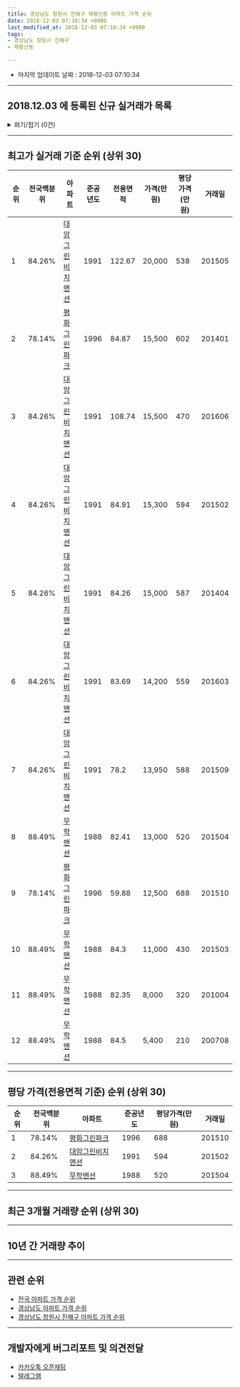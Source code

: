 ```yaml
---
title: 경상남도 창원시 진해구 제황산동 아파트 가격 순위
date: 2018-12-03 07:10:34 +0900
last_modified_at: 2018-12-03 07:10:34 +0900
tags:
- 경상남도 창원시 진해구
- 제황산동

---
```


* 마지막 업데이트 날짜 : 2018-12-03 07:10:34

---

## 2018.12.03 에 등록된 신규 실거래가 목록

<details>
<summary>펴기/접기 (0건)</summary>
<div markdown="1">

|아파트|전국백분위|준공년도|전용면적|가격(만원)|평당가격(만원)|거래일|
|---|---|---|---|---|---|---|
|없음|||||||


</div>
</details>

---

## 최고가 실거래 기준 순위 (상위 30)


|순위|전국백분위|아파트|준공년도|전용면적|가격(만원)|평당가격(만원)|거래일|
|---|---|---|---|---|---|---|---|
|1|84.26%|[대암그린비치맨션](https://search.naver.com/search.naver?query=%EA%B2%BD%EC%83%81%EB%82%A8%EB%8F%84+%EC%B0%BD%EC%9B%90%EC%8B%9C+%EC%A7%84%ED%95%B4%EA%B5%AC+%EC%A0%9C%ED%99%A9%EC%82%B0%EB%8F%99+%EB%8C%80%EC%95%94%EA%B7%B8%EB%A6%B0%EB%B9%84%EC%B9%98%EB%A7%A8%EC%85%98)|1991|122.67|20,000|538|201505|
|2|78.14%|[평화그린파크](https://search.naver.com/search.naver?query=%EA%B2%BD%EC%83%81%EB%82%A8%EB%8F%84+%EC%B0%BD%EC%9B%90%EC%8B%9C+%EC%A7%84%ED%95%B4%EA%B5%AC+%EC%A0%9C%ED%99%A9%EC%82%B0%EB%8F%99+%ED%8F%89%ED%99%94%EA%B7%B8%EB%A6%B0%ED%8C%8C%ED%81%AC)|1996|84.87|15,500|602|201401|
|3|84.26%|[대암그린비치맨션](https://search.naver.com/search.naver?query=%EA%B2%BD%EC%83%81%EB%82%A8%EB%8F%84+%EC%B0%BD%EC%9B%90%EC%8B%9C+%EC%A7%84%ED%95%B4%EA%B5%AC+%EC%A0%9C%ED%99%A9%EC%82%B0%EB%8F%99+%EB%8C%80%EC%95%94%EA%B7%B8%EB%A6%B0%EB%B9%84%EC%B9%98%EB%A7%A8%EC%85%98)|1991|108.74|15,500|470|201606|
|4|84.26%|[대암그린비치맨션](https://search.naver.com/search.naver?query=%EA%B2%BD%EC%83%81%EB%82%A8%EB%8F%84+%EC%B0%BD%EC%9B%90%EC%8B%9C+%EC%A7%84%ED%95%B4%EA%B5%AC+%EC%A0%9C%ED%99%A9%EC%82%B0%EB%8F%99+%EB%8C%80%EC%95%94%EA%B7%B8%EB%A6%B0%EB%B9%84%EC%B9%98%EB%A7%A8%EC%85%98)|1991|84.91|15,300|594|201502|
|5|84.26%|[대암그린비치맨션](https://search.naver.com/search.naver?query=%EA%B2%BD%EC%83%81%EB%82%A8%EB%8F%84+%EC%B0%BD%EC%9B%90%EC%8B%9C+%EC%A7%84%ED%95%B4%EA%B5%AC+%EC%A0%9C%ED%99%A9%EC%82%B0%EB%8F%99+%EB%8C%80%EC%95%94%EA%B7%B8%EB%A6%B0%EB%B9%84%EC%B9%98%EB%A7%A8%EC%85%98)|1991|84.26|15,000|587|201404|
|6|84.26%|[대암그린비치맨션](https://search.naver.com/search.naver?query=%EA%B2%BD%EC%83%81%EB%82%A8%EB%8F%84+%EC%B0%BD%EC%9B%90%EC%8B%9C+%EC%A7%84%ED%95%B4%EA%B5%AC+%EC%A0%9C%ED%99%A9%EC%82%B0%EB%8F%99+%EB%8C%80%EC%95%94%EA%B7%B8%EB%A6%B0%EB%B9%84%EC%B9%98%EB%A7%A8%EC%85%98)|1991|83.69|14,200|559|201603|
|7|84.26%|[대암그린비치맨션](https://search.naver.com/search.naver?query=%EA%B2%BD%EC%83%81%EB%82%A8%EB%8F%84+%EC%B0%BD%EC%9B%90%EC%8B%9C+%EC%A7%84%ED%95%B4%EA%B5%AC+%EC%A0%9C%ED%99%A9%EC%82%B0%EB%8F%99+%EB%8C%80%EC%95%94%EA%B7%B8%EB%A6%B0%EB%B9%84%EC%B9%98%EB%A7%A8%EC%85%98)|1991|78.2|13,950|588|201509|
|8|88.49%|[무학맨션](https://search.naver.com/search.naver?query=%EA%B2%BD%EC%83%81%EB%82%A8%EB%8F%84+%EC%B0%BD%EC%9B%90%EC%8B%9C+%EC%A7%84%ED%95%B4%EA%B5%AC+%EC%A0%9C%ED%99%A9%EC%82%B0%EB%8F%99+%EB%AC%B4%ED%95%99%EB%A7%A8%EC%85%98)|1988|82.41|13,000|520|201504|
|9|78.14%|[평화그린파크](https://search.naver.com/search.naver?query=%EA%B2%BD%EC%83%81%EB%82%A8%EB%8F%84+%EC%B0%BD%EC%9B%90%EC%8B%9C+%EC%A7%84%ED%95%B4%EA%B5%AC+%EC%A0%9C%ED%99%A9%EC%82%B0%EB%8F%99+%ED%8F%89%ED%99%94%EA%B7%B8%EB%A6%B0%ED%8C%8C%ED%81%AC)|1996|59.88|12,500|688|201510|
|10|88.49%|[무학맨션](https://search.naver.com/search.naver?query=%EA%B2%BD%EC%83%81%EB%82%A8%EB%8F%84+%EC%B0%BD%EC%9B%90%EC%8B%9C+%EC%A7%84%ED%95%B4%EA%B5%AC+%EC%A0%9C%ED%99%A9%EC%82%B0%EB%8F%99+%EB%AC%B4%ED%95%99%EB%A7%A8%EC%85%98)|1988|84.3|11,000|430|201503|
|11|88.49%|[무학맨션](https://search.naver.com/search.naver?query=%EA%B2%BD%EC%83%81%EB%82%A8%EB%8F%84+%EC%B0%BD%EC%9B%90%EC%8B%9C+%EC%A7%84%ED%95%B4%EA%B5%AC+%EC%A0%9C%ED%99%A9%EC%82%B0%EB%8F%99+%EB%AC%B4%ED%95%99%EB%A7%A8%EC%85%98)|1988|82.35|8,000|320|201004|
|12|88.49%|[무학맨션](https://search.naver.com/search.naver?query=%EA%B2%BD%EC%83%81%EB%82%A8%EB%8F%84+%EC%B0%BD%EC%9B%90%EC%8B%9C+%EC%A7%84%ED%95%B4%EA%B5%AC+%EC%A0%9C%ED%99%A9%EC%82%B0%EB%8F%99+%EB%AC%B4%ED%95%99%EB%A7%A8%EC%85%98)|1988|84.5|5,400|210|200708|


---

## 평당 가격(전용면적 기준) 순위 (상위 30)


|순위|전국백분위|아파트|준공년도|평당가격(만원)|거래일|
|---|---|---|---|---|---|
|1|78.14%|[평화그린파크](https://search.naver.com/search.naver?query=%EA%B2%BD%EC%83%81%EB%82%A8%EB%8F%84+%EC%B0%BD%EC%9B%90%EC%8B%9C+%EC%A7%84%ED%95%B4%EA%B5%AC+%EC%A0%9C%ED%99%A9%EC%82%B0%EB%8F%99+%ED%8F%89%ED%99%94%EA%B7%B8%EB%A6%B0%ED%8C%8C%ED%81%AC)|1996|688|201510|
|2|84.26%|[대암그린비치맨션](https://search.naver.com/search.naver?query=%EA%B2%BD%EC%83%81%EB%82%A8%EB%8F%84+%EC%B0%BD%EC%9B%90%EC%8B%9C+%EC%A7%84%ED%95%B4%EA%B5%AC+%EC%A0%9C%ED%99%A9%EC%82%B0%EB%8F%99+%EB%8C%80%EC%95%94%EA%B7%B8%EB%A6%B0%EB%B9%84%EC%B9%98%EB%A7%A8%EC%85%98)|1991|594|201502|
|3|88.49%|[무학맨션](https://search.naver.com/search.naver?query=%EA%B2%BD%EC%83%81%EB%82%A8%EB%8F%84+%EC%B0%BD%EC%9B%90%EC%8B%9C+%EC%A7%84%ED%95%B4%EA%B5%AC+%EC%A0%9C%ED%99%A9%EC%82%B0%EB%8F%99+%EB%AC%B4%ED%95%99%EB%A7%A8%EC%85%98)|1988|520|201504|


---

## 최근 3개월 거래량 순위 (상위 30)


<div style="width:100%;">
    <canvas id="deal_count_ranking" height="250"></canvas>
</div>


<script>
new Chart(document.getElementById("deal_count_ranking"), {
    type: 'horizontalBar',
    data: {
        labels: ['대암그린비치맨션'],
        datasets: [{
            label: '실거래 수',
            data: [2],
            borderColor: "rgba(255, 0, 128, 1)",
            backgroundColor: "rgba(255, 0, 128, 0.5)",
            fill: false,
        }]
    },
    options: {
        responsive: true,
        title: {
            display: true,
            text: '최근 3개월 거래량 순위'
        },
        tooltips: {
            mode: 'index',
            intersect: false,
            callbacks: {
                title: function(tooltipItems, data) {
                    return "실거래 수:";
                },
                label: function(tooltipItem, data) {
                    return data.labels[tooltipItem.index] + ": " + tooltipItem.xLabel;
                }
            }
        },
        hover: {
            mode: 'nearest',
            intersect: true
        },
        scales: {
            xAxes: [{
                display: true,
                scaleLabel: {
                    display: true,
                    labelString: '실거래 수'
                },
                ticks: {
                    suggestedMin: 0,
                }
            }],
            yAxes: [{
                display: true,
                ticks: {
                    autoSkip: false,
                    callback: function(value, index, values) {
                        if (value.length > 15)
                            return value.substr(0, 13) + "...";
                        else
                            return value;
                    }
                },
                scaleLabel: {
                    display: false,
                }
            }]
        }
    }
});

</script>


---

## 10년 간 거래량 추이


<div style="width:100%;">
    <canvas id="deal_progress" height="250"></canvas>
</div>

<script>
new Chart(document.getElementById("deal_progress"), {
    type: 'line',
    data: {
        labels: ['200812','200901','200902','200903','200904','200905','200906','200907','200908','200909','200910','200911','200912','201001','201002','201003','201004','201005','201006','201007','201008','201009','201010','201011','201012','201101','201102','201103','201104','201105','201106','201107','201108','201109','201110','201111','201112','201201','201202','201203','201204','201205','201206','201207','201208','201209','201210','201211','201212','201301','201302','201303','201304','201305','201306','201307','201308','201309','201310','201311','201312','201401','201402','201403','201404','201405','201406','201407','201408','201409','201410','201411','201412','201501','201502','201503','201504','201505','201506','201507','201508','201509','201510','201511','201512','201601','201602','201603','201604','201605','201606','201607','201608','201609','201610','201611','201612','201701','201702','201703','201704','201705','201706','201707','201708','201709','201710','201711','201712','201801','201802','201803','201804','201805','201806','201807','201808','201809','201810','201811','201812'],
        datasets: [{
            label: '실거래 수',
            pointRadius: 1,
            data: [3, 0, 1, 2, 5, 2, 2, 2, 2, 3, 2, 0, 5, 3, 2, 2, 4, 3, 3, 3, 1, 1, 0, 3, 3, 4, 3, 6, 3, 1, 2, 0, 1, 0, 3, 2, 0, 1, 0, 1, 0, 0, 1, 1, 0, 0, 2, 0, 1, 0, 0, 3, 0, 2, 1, 0, 1, 1, 1, 2, 0, 2, 3, 3, 1, 2, 0, 2, 1, 1, 1, 1, 2, 1, 2, 3, 6, 2, 0, 2, 1, 3, 3, 1, 1, 0, 0, 1, 0, 3, 1, 1, 1, 0, 1, 0, 1, 1, 1, 1, 1, 0, 0, 1, 1, 0, 0, 1, 1, 0, 0, 4, 1, 0, 0, 0, 0, 2, 2, 0, 0],
            borderColor: "rgba(255, 201, 14, 1)",
            backgroundColor: "rgba(255, 201, 14, 0.5)",
            fill: true,
        }]
    },
    options: {
        responsive: true,
        title: {
            display: true,
            text: '10년간 거래량 추이'
        },
        tooltips: {
            mode: 'index',
            intersect: false,
        },
        hover: {
            mode: 'nearest',
            intersect: true
        },
        scales: {
            xAxes: [{
                display: true,
                scaleLabel: {
                    display: true,
                    labelString: '년/월'
                }
            }],
            yAxes: [{
                display: true,
                ticks: {
                    suggestedMin: 0,
                },
                scaleLabel: {
                    display: true,
                    labelString: '실거래 수'
                }
            }]
        }
    }
});

</script>


---

## 관련 순위

- [전국 아파트 가격 순위](https://inasie.github.io/apt-ranking/전국)
- [경상남도 아파트 가격 순위](https://inasie.github.io/apt-ranking/경상남도)
- [경상남도 창원시 진해구 아파트 가격 순위](https://inasie.github.io/apt-ranking/경상남도-창원시-진해구)


---

## 개발자에게 버그리포트 및 의견전달

- [카카오톡 오픈채팅](https://open.kakao.com/o/gLJUAP4)
- [텔레그램](https://t.me/inasie)


